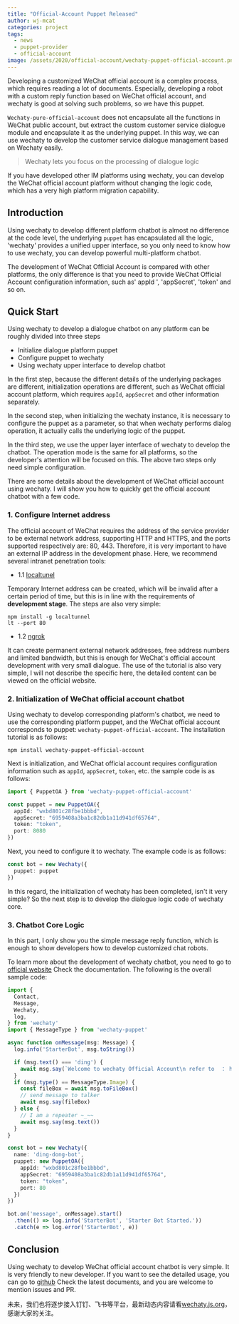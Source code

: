 ```yaml
---
title: "Official-Account Puppet Released"
author: wj-mcat
categories: project
tags:
  - news
  - puppet-provider
  - official-account
image: /assets/2020/official-account/wechaty-puppet-official-account.png
---
```


Developing a customized WeChat official account is a complex process, which requires reading a lot of documents. Especially, developing a robot with a custom reply function based on WeChat official account, and wechaty is good at solving such problems, so we have this puppet.

`Wechaty-pure-official-account` does not encapsulate all the functions in WeChat public account, but extract the custom customer service dialogue module and encapsulate it as the underlying puppet. In this way, we can use wechaty to develop the customer service dialogue management based on Wechaty easily.

> Wechaty lets you focus on the processing of dialogue logic

If you have developed other IM platforms using wechaty, you can develop the WeChat official account platform without changing the logic code, which has a very high platform migration capability.

## Introduction

Using wechaty to develop different platform chatbot is almost no difference at the code level, the underlying `puppet` has encapsulated all the logic, 'wechaty' provides a unified upper interface, so you only need to know how to use wechaty, you can develop powerful multi-platform chatbot.

The development of WeChat Official Account is compared with other platforms, the only difference is that you need to provide WeChat Official Account configuration information, such as' appId ', 'appSecret', 'token' and so on.

## Quick Start

Using wechaty to develop a dialogue chatbot on any platform can be roughly divided into three steps

- Initialize dialogue platform puppet
- Configure puppet to wechaty
- Using wechaty upper interface to develop chatbot

In the first step, because the different details of the underlying packages are different, initialization operations are different, such as WeChat official account platform, which requires `appId`, `appSecret` and other information separately.

In the second step, when initializing the wechaty instance, it is necessary to configure the puppet as a parameter, so that when wechaty performs dialog operation, it actually calls the underlying logic of the puppet.

In the third step, we use the upper layer interface of wechaty to develop the chatbot. The operation mode is the same for all platforms, so the developer's attention will be focused on this. The above two steps only need simple configuration.

There are some details about the development of WeChat official account using wechaty. I will show you how to quickly get the official account chatbot with a few code.

### 1. Configure Internet address

The official account of WeChat requires the address of the service provider to be external network address, supporting HTTP and HTTPS, and the ports supported respectively are: 80, 443. Therefore, it is very important to have an external IP address in the development phase. Here, we recommend several intranet penetration tools:

- 1.1 [localtunel](https://localtunnel.github.io/www/)

Temporary Internet address can be created, which will be invalid after a certain period of time, but this is in line with the requirements of **development stage**. The steps are also very simple:

```shell script
npm install -g localtunnel
lt --port 80
```

- 1.2 [ngrok](https://www.npmjs.com/package/ngrok)

It can create permanent external network addresses, free address numbers and limited bandwidth, but this is enough for WeChat's official account development with very small dialogue. The use of the tutorial is also very simple, I will not describe the specific here, the detailed content can be viewed on the official website.

### 2. Initialization of WeChat official account chatbot

Using wechaty to develop corresponding platform's chatbot, we need to use the corresponding platform puppet, and the WeChat official account corresponds to puppet: `wechaty-puppet-official-account`. The installation tutorial is as follows:

```shell script
npm install wechaty-puppet-official-account
```

Next is initialization, and WeChat official account requires configuration information such as `appId`, `appSecret`, `token`, etc. the sample code is as follows:

```typescript
import { PuppetOA } from 'wechaty-puppet-official-account'

const puppet = new PuppetOA({
  appId: "wxbd801c28fbe1bbbd",
  appSecret: "6959408a3ba1c82db1a11d941df65764",
  token: "token",
  port: 8080
})
```

Next, you need to configure it to wechaty. The example code is as follows:

```typescript
const bot = new Wechaty({
  puppet: puppet
})
```

In this regard, the initialization of wechaty has been completed, isn't it very simple? So the next step is to develop the dialogue logic code of wechaty core.

### 3. Chatbot Core Logic

In this part, I only show you the simple message reply function, which is enough to show developers how to develop customized chat robots.

To learn more about the development of wechaty chatbot, you need to go to [official website](http://wechaty.js.org/docs/introduction/) Check the documentation. The following is the overall sample code:

```typescript
import {
  Contact,
  Message,
  Wechaty,
  log,
} from 'wechaty'
import { MessageType } from 'wechaty-puppet'

async function onMessage(msg: Message) {
  log.info('StarterBot', msg.toString())

  if (msg.text() === 'ding') {
    await msg.say(`Welcome to wechaty Official Account\n refer to  ： http://www.wechaty.js.org 😄😄😄`)
  }
  if (msg.type() == MessageType.Image) {
    const fileBox = await msg.toFileBox()
    // send message to talker
    await msg.say(fileBox)
  } else {
    // I am a repeater ~_~~
    await msg.say(msg.text())
  }
}

const bot = new Wechaty({
  name: 'ding-dong-bot',
  puppet: new PuppetOA({
    appId: "wxbd801c28fbe1bbbd",
    appSecret: "6959408a3ba1c82db1a11d941df65764",
    token: "token",
    port: 80
  })
})

bot.on('message', onMessage).start()
  .then(() => log.info('StarterBot', 'Starter Bot Started.'))
  .catch(e => log.error('StarterBot', e))
```

## Conclusion

Using wechaty to develop WeChat official account chatbot is very simple. It is very friendly to new developer. If you want to see the detailed usage, you can go to [github](https://github.com/wechaty/wechaty-puppet-official-account) Check the latest documents, and you are welcome to mention issues and PR.

未来，我们也将逐步接入钉钉、飞书等平台，最新动态内容请看[wechaty.js.org](http://wechaty.js.org/)，感谢大家的关注。

